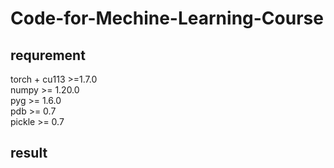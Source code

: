 # Code-for-Mechine-Learning-Course
## requrement
torch + cu113 >=1.7.0<br/>
numpy >= 1.20.0<br/>
pyg >= 1.6.0<br/>
pdb >= 0.7<br/>
pickle >= 0.7<br/>
## result
